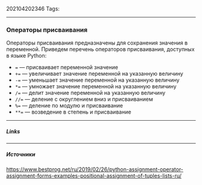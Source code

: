 202104202346
Tags:
___
### Операторы присваивания
Операторы присваивания предназначены для сохранения значения в переменной. Приведем перечень операторов присваивания, доступных в языке Python:
- `=` — присваивает переменной значение
- `+=` — увеличивает значение переменной на указанную величину
- `-=` — уменьшает значение переменной на указанную величину
- `*=` — умножает значение переменной на указанную величину
- `/=` — делит значение переменной на указанную величину
- `//=` — деление с округлением вниз и присваиванием
- `%=` — деление по модулю и присваивание
- `**=` — возведение в степень и присваивание



___
##### Links


---
##### Источники
https://www.bestprog.net/ru/2019/02/26/python-assignment-operator-assignment-forms-examples-positional-assignment-of-tuples-lists-ru/